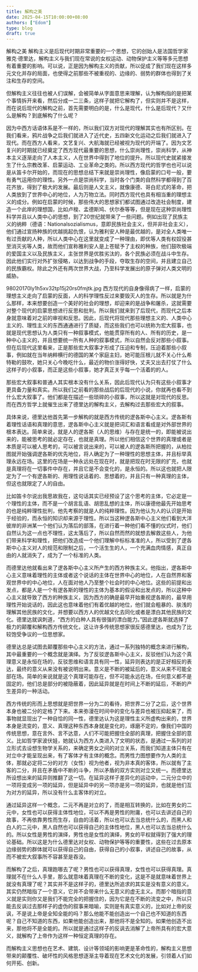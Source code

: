 ```yaml
---
title: 解构之美
date: 2025-04-15T10:00:00+08:00
authors: ["Edom"]
type: blog
draft: true
---
```

解构之美
解构主义是后现代时期非常重要的一个思想，它的创始人是法国哲学家雅克·德里达，解构主义与我们现在常说的女权运动、动物保护主义等等多元思想有着重要的影响。可以说，正是因为解构主义的贡献，所以促成了我们现在这样多元文化并存的局面，也使得之前那些不被重视的、边缘的、弱势的群体也得到了关注和生存的空间。

但解构主义往往也被人们误解，会被简单从字面意思来理解，认为解构指的是把某个事情拆开来看，然后分成一二三条，这样子就把它解构了，但实则并不是这样，而在说后现代的解构之前，首先需要明白的是，什么是现代，什么是后现代？又什么是解构？到底解构了什么呢？

因为中西方话语体系是不一样的，所以我们双方对现代的理解其实也有所区别。在我们看来，鸦片战争之后我们就进入了近代史，五四新文化运动之后我们就进入了现代。而在西方人看来，文艺复兴、大航海就已经被视为现代的开端了。因为文艺复兴的时期就已经奠定了西方现代最重要的思想，什么崇尚理性，崇尚科学，从神本主义逐渐走向了人本主义，人在世界中得到了地位的提升。所以现代史就紧接发生了什么宗教改革、启蒙运动、工业革命之类的。所以西方现代的哲学也也可以说是从笛卡尔开始的，而现在的思想总结下来就是崇尚理性，像启蒙的口号一般，要有勇气运用你的理性。另外一点是崇尚科学，当时各个门类的自然科学都得到了百花齐放，得到了极大的发展。最后则是人文主义，就像康德、哥白尼式的革命，把人类放到了世界中心的地位，人为万物立法。同时西方现代也具有相当重的理想主义的成分。例如在启蒙的时候，那些伟大的思想家们都试图通过改造社会制度，建造一个此岸的理想国，比如卢梭、孟德斯鸠、伏尔泰等等，但是现在这种崇尚理性科学并且以人类中心的思想，到了20世纪就带来了一些问题。例如出现了民族主义的纳粹（德语：Nationalsozialismus，意即民族社会主义，但并非社会主义），他们通过宣扬种族的优越挑起仇恨，认为雅利安人种是最优越的，是对全人类唯一有过贡献的人种，所以人类中心在这里就变成了一种理由，即优等人类有权奴役甚至消灭劣等人类，故而他们宣称雅利安人是上苍赋予了主权的种族，他们鼓吹极端的爱国主义以及民族主义，主张世界是优胜劣汰的，各个民族必须在战斗中生存。因此他们实行对外扩张侵略，以达到战争的手段，夺取生存的空间，并且建立自己的民族霸权。除此之外还有两次世界大战，乃至科学发展出的原子弹对人类文明的威胁。

98020170ly1h5xv32tp15j20rs0fmjtk.jpg
西方现代的自身像得病了一样，启蒙的理想主义走向了启蒙的反面，人的科学理性反过来要毁灭人的生存。所以就是为什么那样，本来想要创造一个美好的社会的理想，却迎来的是战争和屠杀，这就需要对整个现代的启蒙思想进行反思和批判。所以我们就来到了后现代，而现代之后本身就意味着对之前的审视和反思。因此，后现代将现代那些理想主义的、人类中心主义的、理性主义的东西通通进行了质疑，而这些我们也可以统称为宏大叙事，也就是现代思想认为人类只有一种叙事模式，他能贯穿所有的人、所有的历史，是一种中心主义的，并且想要统一所有人种的叙事模式，所以自然会反对那些小叙事。但在后现代这里看来，正是那些宏大叙事才形成了压迫和专制，压迫着那些小叙事，例如就在当年纳粹横行的德国的某个家庭主妇，她可能压根儿就不关心什么希特勒的鼓吹，她只关心今晚吃什么，最近的物价涨得好快，丈夫又出去打仗了什么这样子的小叙事，而正是这些小叙事，她才真正关乎每一个活着的的人。

那些宏大叙事和普通人其实根本没有什么关系，因此后现代认为只有这些小叙事才更具备力量和真实。所以我们之前看的那些战后的后现代的小说，你就再也看不到什么宏大叙事了。他们都是在描述一些琐碎的小叙事，所以这就是对现代的反思。而在西方哲学上就催生出来了德里达的解构主义，去解构过去那些宏大的叙事。

具体来说，德里达他首先第一步解构的就是西方传统的逻各斯中心主义。逻各斯有着理性话语和真理的意思，逻各斯中心主义就是把词汇和语言看成是对外部世界的根本表达。简单来说，就是人的逻各斯（人的思维）与存在是统一的，即能被说出来的，能被思考的就必定存在，也就是真理。所以他们相信这个世界的真理或者是本质是可以被人思考的，可以被言说出来的，可以被人的逻各斯所把握的，从柏拉图就开始强调逻各斯的优先地位，将人确定为了一种理性的思想主体，并且标举真理永远在场。这里的在场是一种永远处在现在时，就是把现在时无限的扩充，也就是真理将在一切事件中存在，并且它是不会变化的，是永恒的。所以这也就把人限定为了一个有逻各斯的、用理性说话着的、思想着的，并且只有一种真理的主体，但这也就限定了人的自由。

比如笛卡尔说出我思故我在，这句话其实已经预设了这个思考的主体，它必定是一个理性的主体，而不是一个胡言乱语、胡思乱想的主体，所以康德他最先开始思考的也是纯粹理性批判，他先考察的就是人的纯粹理性。因为他认为人的认识是开始于经验的，而永恒的知识却来源于理性。所以当这种逻各斯中心主义他们看到大洋彼岸的非洲某一个他们认为落后的部落，在进行着一种他们看不懂的仪式时，他们自然认为这一点也不理性，这太落后了，所以自然而然的就想去解救这些人，为他们带来科学和理性，把他们改造成一个他们理解中标标准准的人，所以受到了逻各斯中心主义对人的规范和限制之后，一个活生生的人，一个充满血肉情感，真正自由的人就消失了，成为了一个标准的人类。

而德里达他就看出来了逻各斯中心主义所产生的西方种族主义。他指出，逻各斯中心主义意味着理性的主体或者这个说话的主体在世界中心的地位，人在自然界和客观世界中的中心地位，人在面对他人乃至整个社会时的中心地位。这些的前提和出发点，都是人是一个有逻各斯的理性的主体为基本的假设和出发点的，所以这种中心主义就导致了西方的种族主义，因为西方的确是最早开始重视逻各斯的，最早用理性开始说话的，因此这也意味着他们有着优越的地位，他们就会粗暴的、肤浅的理解其他民族的文化，并想要以西方人的优越文化去同化或者是漂白其他民族的文化。德里达就讽刺道，“西方的白种人具有很强的漂白能力。”因此逻各斯就选择了极力的颠覆和解构西方传统文化，这让许多传统思想家很反感德里达，也成为了比较饱受争议的一位思想家。

德里达总是试图去颠覆那些中心主义的方法，通过一系列独特的概念来进行解构，其中最重要的一个概念就是演绎。为了反驳逻各斯中心主义，反驳他们认为这个真理意义是永恒在场的，反驳思维和语言具有同一性，延异则表达的是正好相反的表达，最终的意义从来没有被说明出来。意义是不断的被延后的，意义从来不可能全部在场。简单的来说就是这个真理可能存在，但不可能永远在场，任何意义都不是固定的，他们总是部分的被隐蔽着，因此延异就是在时间上不断的延后，不断的产生差异的一种活动。

西方传统的形而上思想就是把世界一分为二的看待，把世界二分了之后，这个世界本身也被二分的定格了下来。本来弥漫在时间中的变化与差异也被压抑起来了，而事物就显现出了一种自恰的同一性，德里达认为这是理性主义所虚构出来的，世界本身是流变的，意义、真理这种东西本身就是变化的，琢磨不定的，像我们中国的传统思想，意在言外、言不达意，人们不可能把握住全部的真理，把握住全部的意义。比如哲学家波伏娃，她就认为西方人类进入了文明的状态，是通过一系列的对立形式去设想生物学关系的，来确定男女之间的对立关系，而我们知道主体只有在对立中才能呈现出来，有了客体才有主体的概念。而男性力图想要作为人类的主体，那就必定将二分的对方（女性）视为他者，视为非本真的客体，所以就有了主客的二分，并且在矛盾中不断的斗争，所以矛盾的双方实则对立又统一。而德里达所设想出来的延异则推翻了这一切。在延异这样子差异化的运动中，二元分立中的一项将变成另一项的延异，但是延异中的另一项亦是另一项的延异，也就是他们互为对方的延异，所以没有什么主客体的对立。

通过延异这样一个概念，二元不再是对立的了，而是相互转换的，比如在男女的二元中，女性也可以获得主体性地位，可以不再是男性的附庸，也可以去讲述自己的故事，不再依靠男性而生存，自由的活着，所以也可以去当总统什么的，而黑人和白人的二元中，黑人自然也可以获得自己的主体性地位，黑人也可以去当总统什么的。所以女性是男性的演绎，男性也是女性的演绎，男女的平权就得到了强大的理论基础。所以这是为什么德里达对女权、动物保护等等的重要性，这些在过去原本边缘弱势的群体就可以获得自己的自由，获得自己的小叙事，讲述自己的故事，从而不被宏大叙事所不容甚至是吞没。

而解构了之后，真理跑哪去了呢？男性也可以获得真理，女性也可以获得真理。真理就不在什么人手里，那么就意味着真理在不断的变化，这是不是就意味着世界上就没有真理了呢？其实并不是这样子的，德里达所追求的其实是没有意义的意义。其实仍然暗指了一个意义，它并不会带来什么无意义的虚无主义。而那个暗指的意义就是实则你又是我们不能完全的把握住的，因为它是在不断的流变之中，所以只能去反讽过去那样子的虚伪的叙事来暗喻，实则是有真实意义的，比如对上帝的反讽，不是说上帝是全知全能的吗？那么他能不能创造出一个自己也不知道的东西呢？自己不知道的东西，如果他能创造出来，那他将不是全知的。如果他创造不出来，那他将不是全能的。所以就是通过这样子的反讽去消解了上帝所具有的宏大意义，就解构了上帝作为这样一种恒定真理的存在。

而解构主义思想也在艺术、建筑、设计等领域的影响更是革命性的，解构主义思想带来的颠覆性、破坏性的风格思想逐渐主导着现在艺术文化的发展，引领着人们如何开拓、创新。